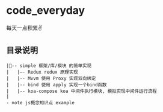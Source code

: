 # code_everyday
每天一点积累✌️

## 目录说明
```
|-- simple 框架/库/模块 的简单实现
|   |—- Redux redux 原理实现
|   |-- Mvvm 使用 Proxy 实现双向绑定
|   |-- bind 使用 apply 实现一个bind函数
|   |-- koa-compose koa 中间件执行模块, 模拟实现中间件运行流程
|
- note js概念知识点 example
```
